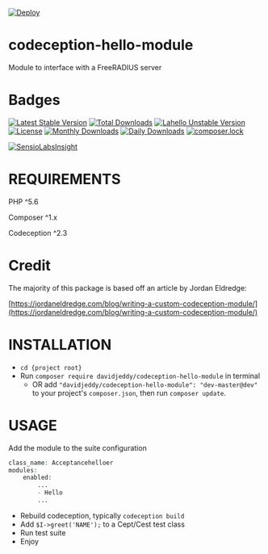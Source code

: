 [![Deploy](https://www.herokucdn.com/deploy/button.svg)](https://heroku.com/deploy)

# codeception-hello-module

Module to interface with a FreeRADIUS server

# Badges
[![Latest Stable Version](https://poser.pugx.org/davidjeddy/codeception-hello-module/v/stable?format=flat-square)](https://packagist.org/packages/davidjeddy/codeception-hello-module)
[![Total Downloads](https://poser.pugx.org/davidjeddy/codeception-hello-module/downloads)](https://packagist.org/packages/davidjeddy/codeception-hello-module)
[![Lahello Unstable Version](https://poser.pugx.org/davidjeddy/codeception-hello-module/v/unstable?format=flat-square)](https://packagist.org/packages/davidjeddy/codeception-hello-module)
[![License](https://poser.pugx.org/davidjeddy/codeception-hello-module/license?format=flat-square)](https://packagist.org/packages/davidjeddy/codeception-hello-module)
[![Monthly Downloads](https://poser.pugx.org/davidjeddy/codeception-hello-module/d/monthly?format=flat-square)](https://packagist.org/packages/davidjeddy/codeception-hello-module)
[![Daily Downloads](https://poser.pugx.org/davidjeddy/codeception-hello-module/d/daily?format=flat-square)](https://packagist.org/packages/davidjeddy/codeception-hello-module)
[![composer.lock](https://poser.pugx.org/davidjeddy/codeception-hello-module/composerlock?format=flat-square)](https://packagist.org/packages/davidjeddy/codeception-hello-module)

[![SensioLabsInsight](https://insight.sensiolabs.com/projects/847f7ced-982c-4b03-981f-a06bf11e2303/big.png)](https://insight.sensiolabs.com/projects/847f7ced-982c-4b03-981f-a06bf11e2303)

# REQUIREMENTS
PHP ^5.6

Composer ^1.x

Codeception ^2.3

# Credit
The majority of this package is based off an article by Jordan Eldredge:

[https://jordaneldredge.com/blog/writing-a-custom-codeception-module/](https://jordaneldredge.com/blog/writing-a-custom-codeception-module/)

# INSTALLATION
 + `cd {project root}`
 + Run `composer require davidjeddy/codeception-hello-module` in terminal
     + OR add `"davidjeddy/codeception-hello-module": "dev-master@dev"` to your project's  `composer.json`, then run `composer update`.

# USAGE
Add the module to the suite configuration

```PHP
class_name: Acceptancehelloer
modules:
    enabled:
        ...
        - Hello
        ...
```

 - Rebuild codeception, typically `codeception build`
 - Add `$I->greet('NAME');` to a Cept/Cest test class
 - Run test suite
 - Enjoy
